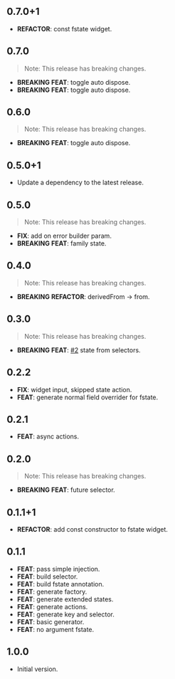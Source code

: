## 0.7.0+1

 - **REFACTOR**: const fstate widget.

## 0.7.0

> Note: This release has breaking changes.

 - **BREAKING** **FEAT**: toggle auto dispose.
 - **BREAKING** **FEAT**: toggle auto dispose.

## 0.6.0

> Note: This release has breaking changes.

 - **BREAKING** **FEAT**: toggle auto dispose.

## 0.5.0+1

 - Update a dependency to the latest release.

## 0.5.0

> Note: This release has breaking changes.

 - **FIX**: add on error builder param.
 - **BREAKING** **FEAT**: family state.

## 0.4.0

> Note: This release has breaking changes.

 - **BREAKING** **REFACTOR**: derivedFrom -> from.

## 0.3.0

> Note: This release has breaking changes.

 - **BREAKING** **FEAT**: [#2](https://github.com/wurikiji/fstate.git/issues/2) state from selectors.

## 0.2.2

 - **FIX**: widget input, skipped state action.
 - **FEAT**: generate normal field overrider for fstate.

## 0.2.1

 - **FEAT**: async actions.

## 0.2.0

> Note: This release has breaking changes.

 - **BREAKING** **FEAT**: future selector.

## 0.1.1+1

 - **REFACTOR**: add const constructor to fstate widget.

## 0.1.1

 - **FEAT**: pass simple injection.
 - **FEAT**: build selector.
 - **FEAT**: build fstate annotation.
 - **FEAT**: generate factory.
 - **FEAT**: generate extended states.
 - **FEAT**: generate actions.
 - **FEAT**: generate key and selector.
 - **FEAT**: basic generator.
 - **FEAT**: no argument fstate.

## 1.0.0

- Initial version.
